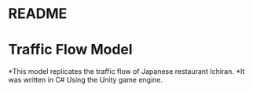 # README

# Traffic Flow Model
*This model replicates the traffic flow of Japanese restaurant Ichiran.
*It was written in C# Using the Unity game engine.
